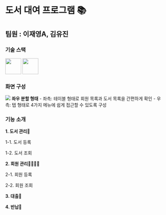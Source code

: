 # 도서 대여 프로그램 📚
 팀원 : 이재영A, 김유진
---
### 기술 스택
<img height="50" src="https://img.shields.io/badge/c++-00599C?style-flat&logo=C++&logoColor=white"/> <img height="50" src="https://img.shields.io/badge/Qt-41CD52?style=flat&logo=Qt&logoColor=white"/> 

### 화면 구성
<img src="https://github.com/user-attachments/assets/8527811e-2cde-43a7-8f7b-b3a7cea96f15"/>
<b>좌우 분할 형태</b>
- 좌측: 테이블 형태로 회원 목록과 도서 목록을 간편하게 확인
- 우측: 탭 형태로 4가지 메뉴에 쉽게 접근할 수 있도록 구성

### 기능 소개

**1. 도서 관리📖**

  1-1. 도서 등록

  1-2. 도서 조회


**2. 회원 관리👨‍👩‍👧‍👦**

  2-1. 회원 등록

  2-2. 회원 조회


**3. 대출📗** 


**4. 반납📘**
